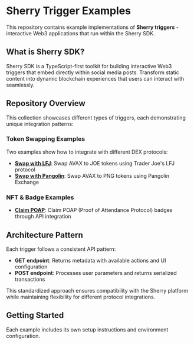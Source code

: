 # Sherry Trigger Examples

This repository contains example implementations of **Sherry triggers** - interactive Web3 applications that run within the Sherry SDK.

## What is Sherry SDK?

Sherry SDK is a TypeScript-first toolkit for building interactive Web3 triggers that embed directly within social media posts. Transform static content into dynamic blockchain experiences that users can interact with seamlessly.

## Repository Overview

This collection showcases different types of triggers, each demonstrating unique integration patterns:

### Token Swapping Examples
Two examples show how to integrate with different DEX protocols:
- [**Swap with LFJ**](./swap-with-lfj/): Swap AVAX to JOE tokens using Trader Joe's LFJ protocol
- [**Swap with Pangolin**](./swap-with-pangolin/): Swap AVAX to PNG tokens using Pangolin Exchange

### NFT & Badge Examples
- [**Claim POAP**](./claim-poap/): Claim POAP (Proof of Attendance Protocol) badges through API integration

## Architecture Pattern

Each trigger follows a consistent API pattern:

- **GET endpoint**: Returns metadata with available actions and UI configuration
- **POST endpoint**: Processes user parameters and returns serialized transactions

This standardized approach ensures compatibility with the Sherry platform while maintaining flexibility for different protocol integrations.

## Getting Started

Each example includes its own setup instructions and environment configuration.
